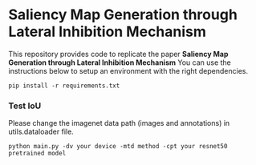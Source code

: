 Saliency Map Generation through Lateral Inhibition Mechanism
==================
This repository provides code to replicate the paper
**Saliency Map Generation through Lateral Inhibition Mechanism**
You can use the instructions below to setup an environment with the right dependencies.
```
pip install -r requirements.txt
```
### Test IoU
Please change the imagenet data path (images and annotations) in utils.dataloader file.
```
python main.py -dv your device -mtd method -cpt your resnet50 pretrained model
```

